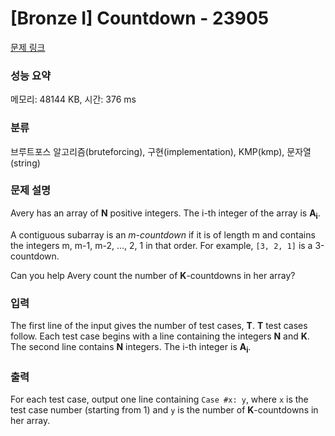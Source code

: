 # [Bronze I] Countdown - 23905 

[문제 링크](https://www.acmicpc.net/problem/23905) 

### 성능 요약

메모리: 48144 KB, 시간: 376 ms

### 분류

브루트포스 알고리즘(bruteforcing), 구현(implementation), KMP(kmp), 문자열(string)

### 문제 설명

<p>Avery has an array of <b>N</b> positive integers. The i-th integer of the array is <b>A<sub>i</sub></b>.</p>

<p>A contiguous subarray is an <i>m-countdown</i> if it is of length m and contains the integers m, m-1, m-2, ..., 2, 1 in that order. For example, <code>[3, 2, 1]</code> is a 3-countdown.</p>

<p>Can you help Avery count the number of <b>K</b>-countdowns in her array?</p>

### 입력 

 <p>The first line of the input gives the number of test cases, <b>T</b>. <b>T</b> test cases follow. Each test case begins with a line containing the integers <b>N</b> and <b>K</b>. The second line contains <b>N</b> integers. The i-th integer is <b>A<sub>i</sub></b>.</p>

### 출력 

 <p>For each test case, output one line containing <code>Case #x: y</code>, where <code>x</code> is the test case number (starting from 1) and <code>y</code> is the number of <b>K</b>-countdowns in her array.</p>

